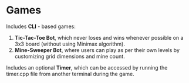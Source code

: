 # Games
Includes **CLI** - based games:
1. **Tic-Tac-Toe Bot**, which never loses and wins whenever possible on a 3x3 board (without using Minimax algorithm).
2. **Mine-Sweeper Bot**, where users can play as per their own levels by customizing grid dimensions and mine count.

Includes an optional **Timer**, which can be accessed by running the timer.cpp file from another terminal during the game.
